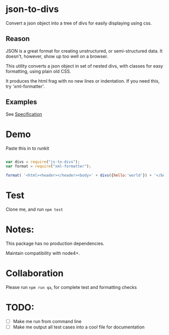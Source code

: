 # json-to-divs

Convert a json object into a tree of divs for easily displaying using css.

## Reason

JSON is a great format for creating unstructured, or semi-structured data. It doesn't, however, show up too well on a browser.

This utility converts a json object in set of nested divs, with classes for easy formatting, using plain old CSS.

It produces the html frag with no new lines or indentation. If you need this, try 'xml-formatter'.

## Examples

See [Specification](http://./SPECIFICATION.md "Specification")

# Demo

Paste this in to runkit

```js

var divs = require("js-to-divs");
var format = require("xml-formatter");

format( '<html><header></header><body>' + divs({hello:'world'}) + '</body></html>');
```

# Test
Clone me, and run ```npm test```



# Notes:

This package has no production dependencies.

Maintain compatibility with node4+.

# Collaboration

Please run ```npm run qa```, for complete test and formatting checks

# TODO:

- [ ] Make me run from command line
- [ ] Make me output all test cases into a cool file for documentation